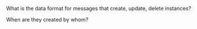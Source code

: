 

What is the data format for messages that create, update, delete instances?

When are they created by whom?